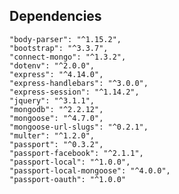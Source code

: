 ## Dependencies
    "body-parser": "^1.15.2",
    "bootstrap": "^3.3.7",
    "connect-mongo": "^1.3.2",
    "dotenv": "^2.0.0",
    "express": "^4.14.0",
    "express-handlebars": "^3.0.0",
    "express-session": "^1.14.2",
    "jquery": "^3.1.1",
    "mongodb": "^2.2.12",
    "mongoose": "^4.7.0",
    "mongoose-url-slugs": "^0.2.1",
    "multer": "^1.2.0",
    "passport": "^0.3.2",
    "passport-facebook": "^2.1.1",
    "passport-local": "^1.0.0",
    "passport-local-mongoose": "^4.0.0",
    "passport-oauth": "^1.0.0"